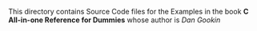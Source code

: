 This directory contains Source Code files for the Examples in the book **C All-in-one Reference for Dummies** whose author is _Dan Gookin_
